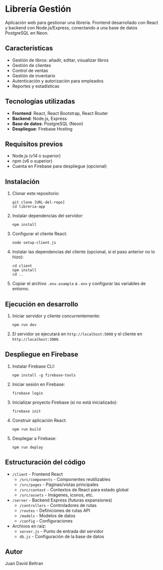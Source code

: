 # Librería Gestión

Aplicación web para gestionar una librería. Frontend desarrollado con React y backend con Node.js/Express, conectando a una base de datos PostgreSQL en Neon.

## Características

- Gestión de libros: añadir, editar, visualizar libros
- Gestión de clientes
- Control de ventas
- Gestión de inventario
- Autenticación y autorización para empleados
- Reportes y estadísticas

## Tecnologías utilizadas

- **Frontend**: React, React Bootstrap, React Router
- **Backend**: Node.js, Express
- **Base de datos**: PostgreSQL (Neon)
- **Despliegue**: Firebase Hosting

## Requisitos previos

- Node.js (v14 o superior)
- npm (v6 o superior)
- Cuenta en Firebase para despliegue (opcional)

## Instalación

1. Clonar este repositorio:
   ```
   git clone [URL-del-repo]
   cd libreria-app
   ```

2. Instalar dependencias del servidor:
   ```
   npm install
   ```

3. Configurar el cliente React:
   ```
   node setup-client.js
   ```
   
4. Instalar las dependencias del cliente (opcional, si el paso anterior no lo hizo):
   ```
   cd client
   npm install
   cd ..
   ```

5. Copiar el archivo `.env.example` a `.env` y configurar las variables de entorno.

## Ejecución en desarrollo

1. Iniciar servidor y cliente concurrentemente:
   ```
   npm run dev
   ```

2. El servidor se ejecutará en `http://localhost:5000` y el cliente en `http://localhost:3000`.

## Despliegue en Firebase

1. Instalar Firebase CLI:
   ```
   npm install -g firebase-tools
   ```

2. Iniciar sesión en Firebase:
   ```
   firebase login
   ```

3. Inicializar proyecto Firebase (si no está inicializado):
   ```
   firebase init
   ```

4. Construir aplicación React:
   ```
   npm run build
   ```

5. Desplegar a Firebase:
   ```
   npm run deploy
   ```

## Estructuración del código

- `/client` - Frontend React
  - `/src/components` - Componentes reutilizables
  - `/src/pages` - Páginas/vistas principales
  - `/src/context` - Contextos de React para estado global
  - `/src/assets` - Imágenes, iconos, etc.
- `/server` - Backend Express (futuras expansiones)
  - `/controllers` - Controladores de rutas
  - `/routes` - Definiciones de rutas API
  - `/models` - Modelos de datos
  - `/config` - Configuraciones
- Archivos en raíz:
  - `server.js` - Punto de entrada del servidor
  - `db.js` - Configuración de la base de datos

## Autor

Juan David Beltran 